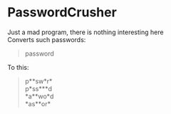 # PasswordCrusher
Just a mad program, there is nothing interesting here <br/>
Converts such passwords: <br/>
> password <br/>

To this: <br/>
> p\*\*sw\*r\* <br/>
> p\*ss\*\*\*d <br/>
> \*a\*\*wo\*d <br/>
> \*as\*\*or\* <br/>

